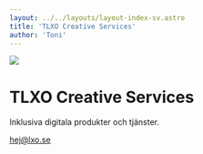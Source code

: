 ```yaml
---
layout: ../../layouts/layout-index-sv.astro
title: 'TLXO Creative Services'
author: 'Toni'
---
```


![](/images/tlxo.png )

# TLXO Creative Services
Inklusiva digitala produkter och tjänster.

[hej@lxo.se](mailto:hej@lxo.se)
